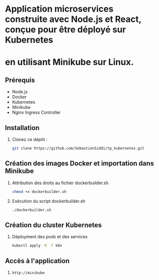 # Application microservices construite avec Node.js et React, conçue pour être déployé sur Kubernetes
# en utilisant Minikube sur Linux.

## Prérequis

- Node.js
- Docker
- Kubernetes
- Minikube
- Nginx Ingress Controller

## Installation

1. Clonez ce dépôt :
    ```bash
    git clone https://github.com/SebastienSiddi/tp_kubernetes.git
    ```

## Création des images Docker et importation dans Minikube

1. Attribution des droits au fichier dockerbuilder.sh
    ```bash
    chmod +x dockerbuilder.sh 
    ```

2. Exécution du script dockerbuilder.sh
    ```bash
    ./dockerbuilder.sh 
    ```

## Création du cluster Kubernetes

1. Déployment des pods et des services
    ```bash
    kubectl apply -R -f k8s
    ```

## Accès à l'application

1.  ```bash
    http://minikube
    ```



